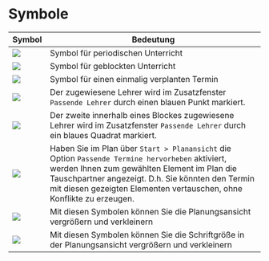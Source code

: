 # Symbole

| Symbol                                  | Bedeutung                           |
| --------------------------------------- | ----------------------------------- |
| <img src="/assets/images/allgemein/symbol1.png"> | Symbol für periodischen Unterricht |
| <img src="/assets/images/allgemein/symbol2.png"> | Symbol für geblockten Unterricht |
| <img src="/assets/images/allgemein/symbol3.png"> | Symbol für einen einmalig verplanten Termin |
| <img src="/assets/images/allgemein/symbol4.png"> | Der zugewiesene Lehrer wird im Zusatzfenster `Passende Lehrer` durch einen blauen Punkt markiert. |
| <img src="/assets/images/allgemein/symbol5.png"> | Der zweite innerhalb eines Blockes zugewiesene Lehrer wird im Zusatzfenster `Passende Lehrer` durch ein blaues Quadrat markiert.|
| <img src="/assets/images/allgemein/symbol6.png"> | Haben Sie im Plan über `Start > Planansicht` die Option `Passende Termine hervorheben` aktiviert, werden Ihnen zum gewählten Element im Plan die Tauschpartner angezeigt. D.h. Sie könnten den Termin mit diesen gezeigten Elementen vertauschen, ohne Konflikte zu erzeugen.|
| <img src="/assets/images/allgemein/symbol7.png"> | Mit diesen Symbolen können Sie die Planungsansicht vergrößern und verkleinern|
| <img src="/assets/images/allgemein/symbol8.png"> | Mit diesen Symbolen können Sie die Schriftgröße in der Planungsansicht vergrößern und verkleinern|
